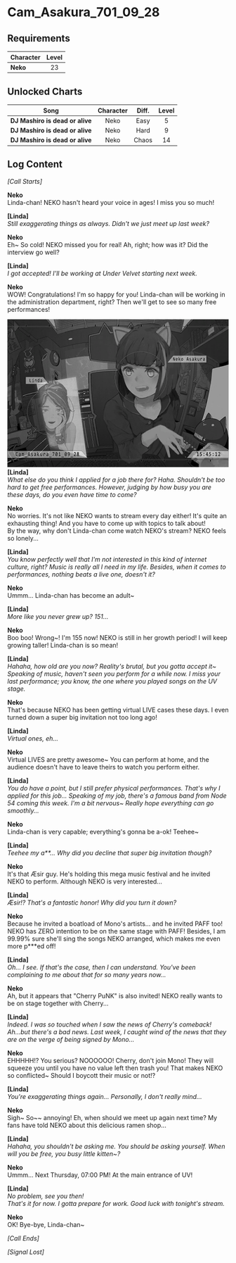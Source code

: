 # Cam_Asakura_701_09_28
## Requirements
|Character|Level|
|---------|:---:|
|**Neko** | 23  |

## Unlocked Charts
|             Song              |Character|Diff.|Level|
|-------------------------------|:-------:|:---:|:---:|
|**DJ Mashiro is dead or alive**|  Neko   |Easy |  5  |
|**DJ Mashiro is dead or alive**|  Neko   |Hard |  9  |
|**DJ Mashiro is dead or alive**|  Neko   |Chaos| 14  |

## Log Content
*[Call Starts]*

**Neko**<br>
Linda\-chan! NEKO hasn't heard your voice in ages! I miss you so much!

**[Linda]**<br>
*Still exaggerating things as always. Didn't we just meet up last week?*

**Neko**<br>
Eh\~ So cold! NEKO missed you for real! Ah, right; how was it? Did the interview go well?

**[Linda]**<br>
*I got accepted! I'll be working at Under Velvet starting next week.*

**Neko**<br>
WOW! Congratulations! I'm so happy for you! Linda\-chan will be working in the administration department, right? Then we'll get to see so many free performances!

![naos2801.png](./attachments/naos2801.png)
**[Linda]**<br>
*What else do you think I applied for a job there for? Haha. Shouldn't be too hard to get free performances. However, judging by how busy you are these days, do you even have time to come?*

**Neko**<br>
No worries. It's not like NEKO wants to stream every day either! It's quite an exhausting thing! And you have to come up with topics to talk about!<br>
By the way, why don't Linda\-chan come watch NEKO's stream? NEKO feels so lonely...

**[Linda]**<br>
*You know perfectly well that I'm not interested in this kind of internet culture, right? Music is really all I need in my life. Besides, when it comes to performances, nothing beats a live one, doesn't it?*

**Neko**<br>
Ummm... Linda\-chan has become an adult\~

**[Linda]**<br>
*More like you never grew up? 151...*

**Neko**<br>
Boo boo! Wrong\~! I'm 155 now! NEKO is still in her growth period! I will keep growing taller! Linda\-chan is so mean!

**[Linda]**<br>
*Hahaha, how old are you now? Reality's brutal, but you gotta accept it\~<br>
Speaking of music, haven't seen you perform for a while now. I miss your last performance; you know, the one where you played songs on the UV stage.*

**Neko**<br>
That's because NEKO has been getting virtual LIVE cases these days. I even turned down a super big invitation not too long ago!

**[Linda]**<br>
*Virtual ones, eh...*

**Neko**<br>
Virtual LIVES are pretty awesome\~ You can perform at home, and the audience doesn't have to leave theirs to watch you perform either.

**[Linda]**<br>
*You do have a point, but I still prefer physical performances. That's why I applied for this job... Speaking of my job, there's a famous band from Node 54 coming this week. I'm a bit nervous\~ Really hope everything can go smoothly...*

**Neko**<br>
Linda\-chan is very capable; everything's gonna be a\-ok! Teehee\~

**[Linda]**<br>
*Teehee my a\*\*... Why did you decline that super big invitation though?*

**Neko**<br>
It's that Æsir guy. He's holding this mega music festival and he invited NEKO to perform. Although NEKO is very interested...

**[Linda]**<br>
*Æsir!? That's a fantastic honor! Why did you turn it down?*

**Neko**<br>
Because he invited a boatload of Mono's artists... and he invited PAFF too! NEKO has ZERO intention to be on the same stage with PAFF! Besides, I am 99.99% sure she'll sing the songs NEKO arranged, which makes me even more p\*\*\*ed off!

**[Linda]**<br>
*Oh... I see. If that's the case, then I can understand. You've been complaining to me about that for so many years now...*

**Neko**<br>
Ah, but it appears that "Cherry PuNK" is also invited! NEKO really wants to be on stage together with Cherry...

**[Linda]**<br>
*Indeed. I was so touched when I saw the news of Cherry's comeback! Ah...but there's a bad news. Last week, I caught wind of the news that they are on the verge of being signed by Mono...*

**Neko**<br>
EHHHHH!? You serious? NOOOOOO! Cherry, don't join Mono! They will squeeze you until you have no value left then trash you! That makes NEKO so conflicted\~ Should I boycott their music or not!?

**[Linda]**<br>
*You're exaggerating things again... Personally, I don't really mind...*

**Neko**<br>
Sigh\~ So\~\~ annoying! Eh, when should we meet up again next time? My fans have told NEKO about this delicious ramen shop...

**[Linda]**<br>
*Hahaha, you shouldn't be asking me. You should be asking yourself. When will you be free, you busy little kitten\~?*

**Neko**<br>
Ummm... Next Thursday, 07:00 PM! At the main entrance of UV!

**[Linda]**<br>
*No problem, see you then!<br>
That's it for now. I gotta prepare for work. Good luck with tonight's stream.*

**Neko**<br>
OK! Bye\-bye, Linda\-chan\~

*[Call Ends]*

*[Signal Lost]*
